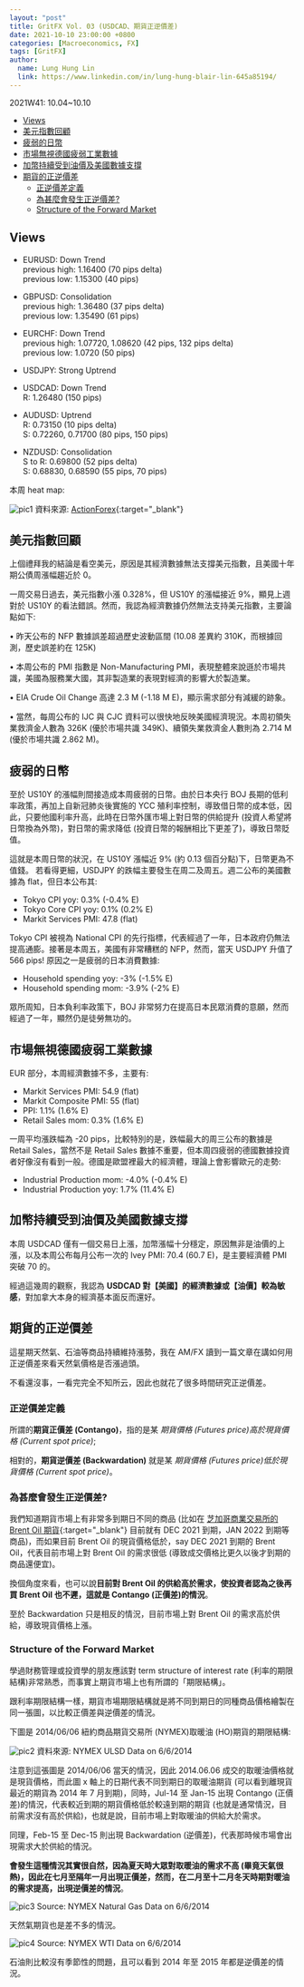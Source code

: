 ```yaml
---
layout: "post"
title: GritFX Vol. 03 (USDCAD、期貨正逆價差)
date: 2021-10-10 23:00:00 +0800
categories: [Macroeconomics, FX]
tags: [GritFX]
author:
  name: Lung Hung Lin
  link: https://www.linkedin.com/in/lung-hung-blair-lin-645a85194/
---
```

2021W41: 10.04~10.10
- [Views](#views)
- [美元指數回顧](#美元指數回顧)
- [疲弱的日幣](#疲弱的日幣)
- [市場無視德國疲弱工業數據](#市場無視德國疲弱工業數據)
- [加幣持續受到油價及美國數據支撐](#加幣持續受到油價及美國數據支撐)
- [期貨的正逆價差](#期貨的正逆價差)
  - [正逆價差定義](#正逆價差定義)
  - [為甚麼會發生正逆價差?](#為甚麼會發生正逆價差)
  - [Structure of the Forward Market](#structure-of-the-forward-market)
  
## Views
- EURUSD: Down Trend  
previous high: 1.16400 (70 pips delta)  
previous low: 1.15300 (40 pips)


- GBPUSD: Consolidation  
previous high: 1.36480 (37 pips delta)  
previous low: 1.35490 (61 pips)


- EURCHF: Down Trend    
previous high: 1.07720, 1.08620 (42 pips, 132 pips delta)  
previous low: 1.0720 (50 pips)


- USDJPY: Strong Uptrend  

- USDCAD: Down Trend  
R: 1.26480 (150 pips)  

- AUDUSD: Uptrend    
R: 0.73150 (10 pips delta)  
S: 0.72260, 0.71700 (80 pips, 150 pips)

- NZDUSD: Consolidation    
S to R: 0.69800 (52 pips delta)  
S: 0.68830, 0.68590 (55 pips, 70 pips)

本周 heat map:

![pic1](https://lh3.googleusercontent.com/pw/AM-JKLVyfmBix_ktiX9bA0pi1bn5JzWwYgZJdi5c-SkThGWYBsD9hCyZv9rwc_O3CzQEWWbMotVUZpbKw59QtfkOKZQ21teHr02TEaKkPPNwQtfJ_z1MqOOb7yRP6yPS9EbP8xqniOCcZYusTehVhwzjPU7Q=w1178-h509-no?authuser=0)
資料來源: [ActionForex](https://www.actionforex.com/markets/currency-heat-map/){:target="_blank"}

## 美元指數回顧
上個禮拜我的結論是看空美元，原因是其經濟數據無法支撐美元指數，且美國十年期公債周漲幅趨近於 0。

一周交易日過去，美元指數小漲 0.328%，但 US10Y 的漲幅接近 9%，顯見上週對於 US10Y 的看法錯誤。然而，我認為經濟數據仍然無法支持美元指數，主要論點如下:

•	昨天公布的 NFP 數據誤差超過歷史波動區間 (10.08 差異約 310K，而根據回測，歷史誤差約在 125K)

•	本周公布的 PMI 指數是 Non-Manufacturing PMI，表現整體來說遜於市場共識，美國為服務業大國，其非製造業的表現對經濟的影響大於製造業。

•	EIA Crude Oil Change 高達 2.3 M (-1.18 M E)，顯示需求部分有減緩的跡象。

•	當然，每周公布的 IJC 與 CJC 資料可以很快地反映美國經濟現況。本周初領失業救濟金人數為 326K (優於市場共識 349K)、續領失業救濟金人數則為 2.714 M (優於市場共識 2.862 M)。

## 疲弱的日幣
至於 US10Y 的漲幅則間接造成本周疲弱的日幣。由於日本央行 BOJ 長期的低利率政策，再加上自新冠肺炎後實施的 YCC 殖利率控制，導致借日幣的成本低，因此，只要他國利率升高，此時在日幣外匯市場上對日幣的供給提升 (投資人希望將日幣換為外幣)，對日幣的需求降低 (投資日幣的報酬相比下更差了)，導致日幣貶值。

這就是本周日幣的狀況，在 US10Y 漲幅近 9% (約 0.13 個百分點)下，日幣更為不值錢。
若看得更細，USDJPY 的跌幅主要發生在周二及周五。週二公布的美國數據為 flat，但日本公布其:

- Tokyo CPI yoy: 0.3% (-0.4% E)
- Tokyo Core CPI yoy: 0.1% (0.2% E)
- Markit Services PMI: 47.8 (flat)

Tokyo CPI 被視為 National CPI 的先行指標，代表經過了一年，日本政府仍無法提高通膨。接著是本周五，美國有非常糟糕的 NFP，然而，當天 USDJPY 升值了 566 pips! 原因之一是疲弱的日本消費數據:

- Household spending yoy: -3% (-1.5% E)
- Household spending mom: -3.9% (-2% E)
  
眾所周知，日本負利率政策下，BOJ 非常努力在提高日本民眾消費的意願，然而經過了一年，顯然仍是徒勞無功的。

## 市場無視德國疲弱工業數據
EUR 部分，本周經濟數據不多，主要有:
- Markit Services PMI: 54.9 (flat)
- Markit Composite PMI: 55 (flat)
- PPI: 1.1% (1.6% E)
- Retail Sales mom: 0.3% (1.6% E)

一周平均漲跌幅為 -20 pips，比較特別的是，跌幅最大的周三公布的數據是 Retail Sales，當然不是 Retail Sales 數據不重要，但本周四疲弱的德國數據投資者好像沒有看到一般。德國是歐盟裡最大的經濟體，理論上會影響歐元的走勢:

- Industrial Production mom: -4.0% (-0.4% E)
- Industrial Production yoy: 1.7% (11.4% E)

## 加幣持續受到油價及美國數據支撐
本周 USDCAD 僅有一個交易日上漲，加幣漲幅十分穩定，原因無非是油價的上漲，以及本周公布每月公布一次的 Ivey PMI: 70.4 (60.7 E)，是主要經濟體 PMI 突破 70 的。

經過這幾周的觀察，我認為 **USDCAD 對【美國】的經濟數據或【油價】較為敏感**，對加拿大本身的經濟基本面反而還好。

## 期貨的正逆價差
這星期天然氣、石油等商品持續維持漲勢，我在 AM/FX 讀到一篇文章在講如何用正逆價差來看天然氣價格是否漲過頭。

不看還沒事，一看完完全不知所云，因此也就花了很多時間研究正逆價差。
### 正逆價差定義
所謂的**期貨正價差 (Contango)**，指的是某 _期貨價格 (Futures price)高於現貨價格 (Current spot price)_;

相對的，**期貨逆價差 (Backwardation)** 就是某 _期貨價格 (Futures price)低於現貨價格 (Current spot price)_。

### 為甚麼會發生正逆價差?
我們知道期貨市場上有非常多到期日不同的商品 (比如在 [芝加哥商業交易所的 Brent Oil 期貨](https://www.cmegroup.com/markets/energy/crude-oil/brent-crude-oil.quotes.html){:target="_blank"} 目前就有 DEC 2021 到期，JAN 2022 到期等商品)，而如果目前 Brent Oil 的現貨價格低於，say DEC 2021 到期的 Brent Oil，代表目前市場上對 Brent Oil 的需求很低 (導致成交價格比更久以後才到期的商品還便宜)。

換個角度來看，也可以說**目前對 Brent Oil 的供給高於需求，使投資者認為之後再買 Brent Oil 也不遲，這就是 Contango (正價差)的情況**。

至於 Backwardation 只是相反的情況，目前市場上對 Brent Oil 的需求高於供給，導致現貨價格上漲。

### Structure of the Forward Market
學過財務管理或投資學的朋友應該對 term structure of interest rate (利率的期限結構)非常熟悉，而事實上期貨市場上也有所謂的「期限結構」。

跟利率期限結構一樣，期貨市場期限結構就是將不同到期日的同種商品價格繪製在同一張圖，以比較正價差與逆價差的情況。

下圖是 2014/06/06 紐約商品期貨交易所 (NYMEX)取暖油 (HO)期貨的期限結構:

![pic2](https://lh3.googleusercontent.com/pw/AM-JKLVA7hvI65VoqxcVbXUgcmTxB1VSfqZ3pZVGSnjr66Vq59yXW6HQc3VklLfNPWmGYRo-8KenljM3p82QQ47EKkhr9_FCru-34iW51KytRuApkFb_Do49QPFP_NpqztwmPnWgfSTuij6ztGV-9dK8owM8=w1229-h893-no?authuser=0)
資料來源: NYMEX ULSD Data on 6/6/2014

注意到這張圖是 2014/06/06 當天的情況，因此 2014.06.06 成交的取暖油價格就是現貨價格，而此圖 x 軸上的日期代表不同到期日的取暖油期貨 (可以看到離現貨最近的期貨為 2014 年 7 月到期)，同時，Jul-14 至 Jan-15 出現 Contango (正價差)的情況，代表較近到期的期貨價格低於較遠到期的期貨 (也就是通常情況，目前需求沒有高於供給)，也就是說，目前市場上對取暖油的供給大於需求。

同理，Feb-15 至 Dec-15 則出現 Backwardation (逆價差)，代表那時候市場會出現需求大於供給的情況。

**會發生這種情況其實很自然，因為夏天時大眾對取暖油的需求不高 (畢竟天氣很熱)，因此在七月至隔年一月出現正價差，然而，在二月至十二月冬天時期對暖油的需求提高，出現逆價差的情況**。

![pic3](https://lh3.googleusercontent.com/pw/AM-JKLWxlJB7JJD0JhOG7UMCG2OWIWjZ9yvgMmD5NsNN7SOoMdKgP6UuTv7jx4LkC6zPR-_1CQ3ovslLJ1e-f5czs82YcW99IUMs4Sen9HaJI1n8DLHhFouEvbqhMtDq9BT5zx_SOwL7n8XtULHWgNMwgbUJ=w1229-h893-no?authuser=0)
Source: NYMEX Natural Gas Data on 6/6/2014

天然氣期貨也是差不多的情況。

![pic4](https://lh3.googleusercontent.com/pw/AM-JKLUi6GzPu4vrvsWunXzELRzBrzi-1I6zur8T6vUpdss6c6nM1DldJyVRfPqlPqZcjtwUFH-3HdufvqW4gffB24c1PEPSKN9YxnB4xpr-qCiUqoiAmfoGmYdSUFQfOTJRRrTzwnaJGHpE2H67y22WIj2f=w1229-h893-no?authuser=0)
Source: NYMEX WTI Data on 6/6/2014

石油則比較沒有季節性的問題，且可以看到 2014 年至 2015 年都是逆價差的情況。








